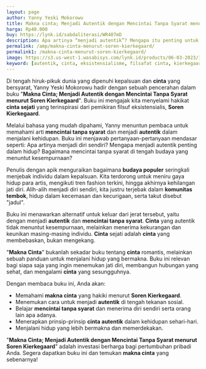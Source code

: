 ```yaml
---
layout: page
author: Yanny Yeski Mokorowu
title: Makna cinta; Menjadi Autentik dengan Mencintai Tanpa Syarat menurut Soren Kierkegaard
harga: Rp40.000
buy: https://lynk.id/sabdaliterasi/WR407mD
description: Apa artinya “menjadi autentik”? Mengapa itu penting untuk hidup kita? sebagai manusia Apa kaitannya dengan “mencintai tanpa syarat”? Buku yang mengambil.
permalink: /amp/makna-cinta-menurut-soren-kierkegaard/
permalink1: /makna-cinta-menurut-soren-kierkegaard/
image: https://s3.us-west-1.wasabisys.com/lynk.id/products/06-03-2023/1678111677995_2113268
keyword: [autentik, cinta, eksistensialisme, filsafat cinta, kierkegaard, religiusitas, filsafat eksistensialis, cinta dan eksistensi]
---
```

<p>Di tengah hiruk-pikuk dunia yang dipenuhi kepalsuan dan <strong>cinta</strong> yang bersyarat, Yanny Yeski Mokorowu hadir dengan sebuah pencerahan dalam buku "<strong>Makna Cinta; Menjadi Autentik dengan Mencintai Tanpa Syarat menurut Soren Kierkegaard</strong>". Buku ini mengajak kita menyelami hakikat <strong>cinta sejati</strong> yang terinspirasi dari pemikiran filsuf eksistensialis, <strong>Soren Kierkegaard</strong>.</p><p>Melalui bahasa yang mudah dipahami, Yanny menuntun pembaca untuk memahami arti <strong>mencintai tanpa syarat</strong> dan menjadi <strong>autentik</strong> dalam menjalani kehidupan. Buku ini menjawab pertanyaan-pertanyaan mendasar seperti: Apa artinya menjadi diri sendiri? Mengapa menjadi autentik penting dalam hidup? Bagaimana mencintai tanpa syarat di tengah budaya yang menuntut kesempurnaan?</p><p>Penulis dengan apik menguraikan bagaimana <strong>budaya populer</strong> seringkali menjebak individu dalam kepalsuan. Kita terdorong untuk meniru gaya hidup para artis, mengikuti tren fashion terkini, hingga akhirnya kehilangan jati diri. Alih-alih menjadi diri sendiri, kita justru terjebak dalam <strong>komunitas tembok</strong>, hidup dalam kecemasan dan kecurigaan, serta takut disebut "jadul".</p><p>Buku ini menawarkan alternatif untuk keluar dari jerat tersebut, yaitu dengan menjadi <strong>autentik</strong> dan <strong>mencintai tanpa syarat</strong>. <strong>Cinta</strong> yang autentik tidak menuntut kesempurnaan, melainkan menerima kekurangan dan keunikan masing-masing individu. <strong>Cinta</strong> sejati adalah <strong>cinta</strong> yang membebaskan, bukan mengekang.</p><p>"<strong>Makna Cinta</strong>" bukanlah sekadar buku tentang <strong>cinta</strong> romantis, melainkan sebuah panduan untuk menjalani hidup yang bermakna. Buku ini relevan bagi siapa saja yang ingin menemukan jati diri, membangun hubungan yang sehat, dan mengalami <strong>cinta</strong> yang sesungguhnya.</p><p>Dengan membaca buku ini, Anda akan:</p><ul><li>Memahami <strong>makna cinta</strong> yang hakiki menurut <strong>Soren Kierkegaard</strong>.</li><li>Menemukan cara untuk menjadi <strong>autentik</strong> di tengah tekanan sosial.</li><li>Belajar <strong>mencintai tanpa syarat</strong> dan menerima diri sendiri serta orang lain apa adanya.</li><li>Menerapkan prinsip-prinsip <strong>cinta autentik</strong> dalam kehidupan sehari-hari.</li><li>Menjalani hidup yang lebih bermakna dan memerdekakan.</li></ul><p>"<strong>Makna Cinta; Menjadi Autentik dengan Mencintai Tanpa Syarat menurut Soren Kierkegaard</strong>" adalah investasi berharga bagi pertumbuhan pribadi Anda. Segera dapatkan buku ini dan temukan <strong>makna cinta</strong> yang sebenarnya!</p>
